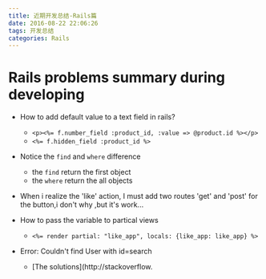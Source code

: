 ```yaml
---
title: 近期开发总结-Rails篇
date: 2016-08-22 22:06:26
tags: 开发总结
categories: Rails
---
```


# Rails problems summary during developing <!--more-->

- How to add default value to a text field in rails?
    + `<p><%= f.number_field :product_id, :value => @product.id %></p>`
    + `<%= f.hidden_field :product_id %>`
    
- Notice the `find` and `where` difference
    + the  `find` return the first object
    + the `where` return the all objects 

- When i realize the 'like' action, I must add two routes 'get' and 'post' for the button,i don't why ,but it's work... 

- How to pass the variable to partical views
    +  `<%= render partial: "like_app", locals: {like_app: like_app} %>`

- Error: Couldn't find User with id=search
    + [The solutions](http://stackoverflow.
